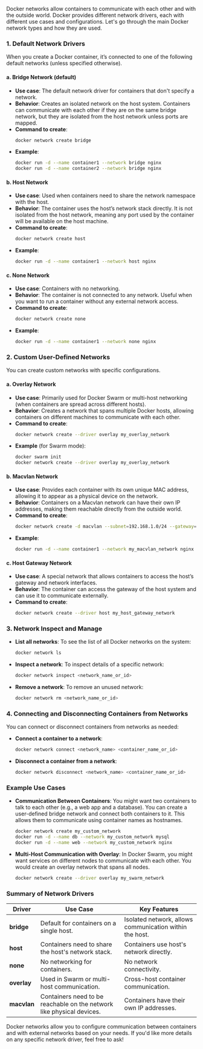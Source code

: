 Docker networks allow containers to communicate with each other and with the outside world. Docker provides different network drivers, each with different use cases and configurations. Let's go through the main Docker network types and how they are used.

### 1. **Default Network Drivers**
When you create a Docker container, it’s connected to one of the following default networks (unless specified otherwise).

#### **a. Bridge Network (default)**
- **Use case**: The default network driver for containers that don't specify a network.
- **Behavior**: Creates an isolated network on the host system. Containers can communicate with each other if they are on the same bridge network, but they are isolated from the host network unless ports are mapped.
- **Command to create**: 
  ```bash
  docker network create bridge
  ```
- **Example**:
  ```bash
  docker run -d --name container1 --network bridge nginx
  docker run -d --name container2 --network bridge nginx
  ```

#### **b. Host Network**
- **Use case**: Used when containers need to share the network namespace with the host.
- **Behavior**: The container uses the host’s network stack directly. It is not isolated from the host network, meaning any port used by the container will be available on the host machine.
- **Command to create**:
  ```bash
  docker network create host
  ```
- **Example**:
  ```bash
  docker run -d --name container1 --network host nginx
  ```

#### **c. None Network**
- **Use case**: Containers with no networking.
- **Behavior**: The container is not connected to any network. Useful when you want to run a container without any external network access.
- **Command to create**:
  ```bash
  docker network create none
  ```
- **Example**:
  ```bash
  docker run -d --name container1 --network none nginx
  ```

### 2. **Custom User-Defined Networks**
You can create custom networks with specific configurations.

#### **a. Overlay Network**
- **Use case**: Primarily used for Docker Swarm or multi-host networking (when containers are spread across different hosts).
- **Behavior**: Creates a network that spans multiple Docker hosts, allowing containers on different machines to communicate with each other.
- **Command to create**:
  ```bash
  docker network create --driver overlay my_overlay_network
  ```
- **Example** (for Swarm mode):
  ```bash
  docker swarm init
  docker network create --driver overlay my_overlay_network
  ```

#### **b. Macvlan Network**
- **Use case**: Provides each container with its own unique MAC address, allowing it to appear as a physical device on the network.
- **Behavior**: Containers on a Macvlan network can have their own IP addresses, making them reachable directly from the outside world.
- **Command to create**:
  ```bash
  docker network create -d macvlan --subnet=192.168.1.0/24 --gateway=192.168.1.1 my_macvlan_network
  ```
- **Example**:
  ```bash
  docker run -d --name container1 --network my_macvlan_network nginx
  ```

#### **c. Host Gateway Network**
- **Use case**: A special network that allows containers to access the host’s gateway and network interfaces.
- **Behavior**: The container can access the gateway of the host system and can use it to communicate externally.
- **Command to create**:
  ```bash
  docker network create --driver host my_host_gateway_network
  ```

### 3. **Network Inspect and Manage**
- **List all networks**: To see the list of all Docker networks on the system:
  ```bash
  docker network ls
  ```

- **Inspect a network**: To inspect details of a specific network:
  ```bash
  docker network inspect <network_name_or_id>
  ```

- **Remove a network**: To remove an unused network:
  ```bash
  docker network rm <network_name_or_id>
  ```

### 4. **Connecting and Disconnecting Containers from Networks**
You can connect or disconnect containers from networks as needed:

- **Connect a container to a network**:
  ```bash
  docker network connect <network_name> <container_name_or_id>
  ```

- **Disconnect a container from a network**:
  ```bash
  docker network disconnect <network_name> <container_name_or_id>
  ```

### Example Use Cases

- **Communication Between Containers**: You might want two containers to talk to each other (e.g., a web app and a database). You can create a user-defined bridge network and connect both containers to it. This allows them to communicate using container names as hostnames.
  ```bash
  docker network create my_custom_network
  docker run -d --name db --network my_custom_network mysql
  docker run -d --name web --network my_custom_network nginx
  ```

- **Multi-Host Communication with Overlay**: In Docker Swarm, you might want services on different nodes to communicate with each other. You would create an overlay network that spans all nodes.
  ```bash
  docker network create --driver overlay my_swarm_network
  ```

### Summary of Network Drivers

| Driver            | Use Case                                                                                  | Key Features                                        |
|-------------------|-------------------------------------------------------------------------------------------|-----------------------------------------------------|
| **bridge**        | Default for containers on a single host.                                                  | Isolated network, allows communication within the host. |
| **host**          | Containers need to share the host's network stack.                                         | Containers use host's network directly.             |
| **none**          | No networking for containers.                                                             | No network connectivity.                           |
| **overlay**       | Used in Swarm or multi-host communication.                                                | Cross-host container communication.                |
| **macvlan**       | Containers need to be reachable on the network like physical devices.                     | Containers have their own IP addresses.            |

Docker networks allow you to configure communication between containers and with external networks based on your needs. If you'd like more details on any specific network driver, feel free to ask!

